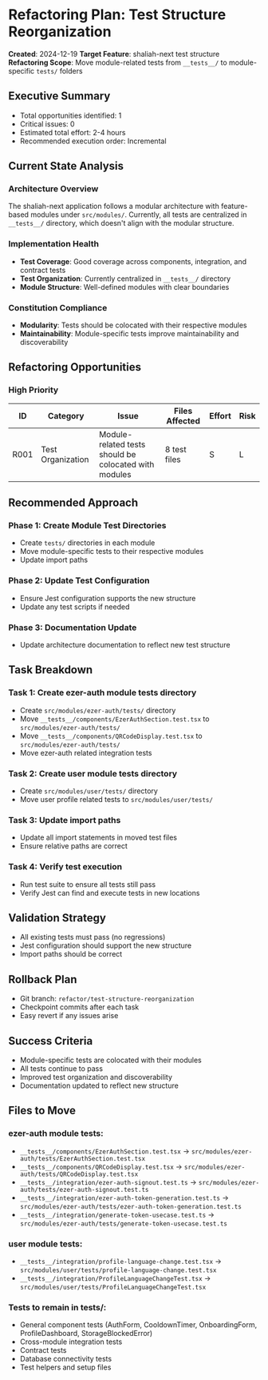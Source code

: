# Refactoring Plan: Test Structure Reorganization

**Created**: 2024-12-19
**Target Feature**: shaliah-next test structure
**Refactoring Scope**: Move module-related tests from `__tests__/` to module-specific `tests/` folders

## Executive Summary
- Total opportunities identified: 1
- Critical issues: 0
- Estimated total effort: 2-4 hours
- Recommended execution order: Incremental

## Current State Analysis

### Architecture Overview
The shaliah-next application follows a modular architecture with feature-based modules under `src/modules/`. Currently, all tests are centralized in `__tests__/` directory, which doesn't align with the modular structure.

### Implementation Health
- **Test Coverage**: Good coverage across components, integration, and contract tests
- **Test Organization**: Currently centralized in `__tests__/` directory
- **Module Structure**: Well-defined modules with clear boundaries

### Constitution Compliance
- **Modularity**: Tests should be colocated with their respective modules
- **Maintainability**: Module-specific tests improve maintainability and discoverability

## Refactoring Opportunities

### High Priority
| ID | Category | Issue | Files Affected | Effort | Risk |
|----|----------|-------|----------------|--------|------|
| R001 | Test Organization | Module-related tests should be colocated with modules | 8 test files | S | L |

## Recommended Approach

### Phase 1: Create Module Test Directories
- Create `tests/` directories in each module
- Move module-specific tests to their respective modules
- Update import paths

### Phase 2: Update Test Configuration
- Ensure Jest configuration supports the new structure
- Update any test scripts if needed

### Phase 3: Documentation Update
- Update architecture documentation to reflect new test structure

## Task Breakdown

### Task 1: Create ezer-auth module tests directory
- Create `src/modules/ezer-auth/tests/` directory
- Move `__tests__/components/EzerAuthSection.test.tsx` to `src/modules/ezer-auth/tests/`
- Move `__tests__/components/QRCodeDisplay.test.tsx` to `src/modules/ezer-auth/tests/`
- Move ezer-auth related integration tests

### Task 2: Create user module tests directory
- Create `src/modules/user/tests/` directory
- Move user profile related tests to `src/modules/user/tests/`

### Task 3: Update import paths
- Update all import statements in moved test files
- Ensure relative paths are correct

### Task 4: Verify test execution
- Run test suite to ensure all tests still pass
- Verify Jest can find and execute tests in new locations

## Validation Strategy
- All existing tests must pass (no regressions)
- Jest configuration should support the new structure
- Import paths should be correct

## Rollback Plan
- Git branch: `refactor/test-structure-reorganization`
- Checkpoint commits after each task
- Easy revert if any issues arise

## Success Criteria
- Module-specific tests are colocated with their modules
- All tests continue to pass
- Improved test organization and discoverability
- Documentation updated to reflect new structure

## Files to Move

### ezer-auth module tests:
- `__tests__/components/EzerAuthSection.test.tsx` → `src/modules/ezer-auth/tests/EzerAuthSection.test.tsx`
- `__tests__/components/QRCodeDisplay.test.tsx` → `src/modules/ezer-auth/tests/QRCodeDisplay.test.tsx`
- `__tests__/integration/ezer-auth-signout.test.ts` → `src/modules/ezer-auth/tests/ezer-auth-signout.test.ts`
- `__tests__/integration/ezer-auth-token-generation.test.ts` → `src/modules/ezer-auth/tests/ezer-auth-token-generation.test.ts`
- `__tests__/integration/generate-token-usecase.test.ts` → `src/modules/ezer-auth/tests/generate-token-usecase.test.ts`

### user module tests:
- `__tests__/integration/profile-language-change.test.tsx` → `src/modules/user/tests/profile-language-change.test.tsx`
- `__tests__/integration/ProfileLanguageChangeTest.tsx` → `src/modules/user/tests/ProfileLanguageChangeTest.tsx`

### Tests to remain in __tests__/:
- General component tests (AuthForm, CooldownTimer, OnboardingForm, ProfileDashboard, StorageBlockedError)
- Cross-module integration tests
- Contract tests
- Database connectivity tests
- Test helpers and setup files
